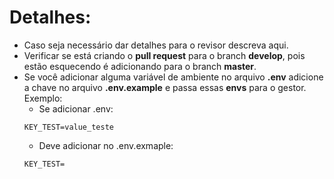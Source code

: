 
Detalhes:
==========

- Caso seja necessário dar detalhes para o revisor descreva aqui.
- Verificar se está criando o **pull request** para o branch **develop**, pois estão esquecendo é adicionando para o branch **master**.
- Se você adicionar alguma variável de ambiente no arquivo **.env** adicione a chave no arquivo **.env.example** e passa essas **envs** para o gestor. Exemplo:
    - Se adicionar .env:
    ```
    KEY_TEST=value_teste
    ```
    - Deve adicionar no .env.exmaple: 
    ```
    KEY_TEST=
    ```
